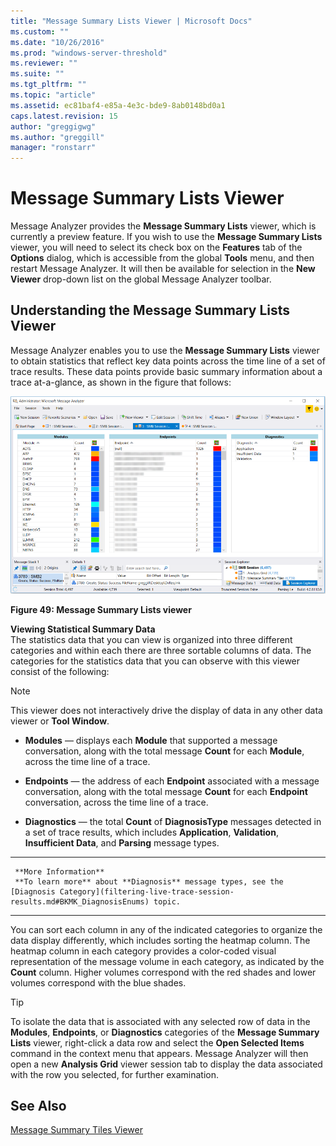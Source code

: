 ```yaml
---
title: "Message Summary Lists Viewer | Microsoft Docs"
ms.custom: ""
ms.date: "10/26/2016"
ms.prod: "windows-server-threshold"
ms.reviewer: ""
ms.suite: ""
ms.tgt_pltfrm: ""
ms.topic: "article"
ms.assetid: ec81baf4-e85a-4e3c-bde9-8ab0148bd0a1
caps.latest.revision: 15
author: "greggigwg"
ms.author: "greggill"
manager: "ronstarr"
---
```

# Message Summary Lists Viewer
Message Analyzer provides the **Message Summary Lists** viewer, which is currently a preview feature. If you wish to use the **Message Summary Lists** viewer, you will need to select its check box on the **Features** tab of the **Options** dialog, which is accessible from the global **Tools** menu, and then restart Message Analyzer. It will then be available for selection in the **New Viewer** drop-down list on the global Message Analyzer toolbar.  
  
## Understanding the Message Summary Lists Viewer  
 Message Analyzer enables you to use the **Message Summary Lists** viewer to obtain statistics that reflect key data points across the time line of a set of trace results. These data points provide basic summary information about a trace at-a-glance, as shown in the figure that follows:  
  
 ![Message Summary Lists viewer](media/fig49-message-summary-lists-viewer.png "Fig49-Message Summary Lists viewer")  
  
 **Figure 49:  Message Summary Lists viewer**  
  
 **Viewing Statistical Summary Data**   
The statistics data that you can view is organized into three different categories and within each there are three sortable columns of data. The categories for the statistics data that you can observe with this viewer consist of the following:  
  
> [!NOTE]
>  This viewer does not interactively drive the display of data in any other data viewer or **Tool Window**.  
  
-   **Modules** — displays each **Module** that supported a message conversation, along with the total message **Count** for each **Module**, across the time line of a trace.  
  
-   **Endpoints** — the address of each **Endpoint** associated with a message conversation, along with the total message **Count** for each **Endpoint** conversation, across the time line of a trace.  
  
-   **Diagnostics** — the total **Count** of **DiagnosisType** messages detected in a set of trace results, which includes **Application**, **Validation**, **Insufficient Data**, and **Parsing** message types.  
  
   ---  
  
     **More Information**   
     **To learn more** about **Diagnosis** message types, see the [Diagnosis Category](filtering-live-trace-session-results.md#BKMK_DiagnosisEnums) topic.   
  ---  
  
 You can sort each column in any of the indicated categories to organize the data display differently, which includes sorting the heatmap column. The heatmap column in each category provides a color-coded visual representation of the message volume in each category, as indicated by the **Count** column. Higher volumes correspond with the red shades and lower volumes correspond with the blue shades.  
  
> [!TIP]
>  To isolate the data that is associated with any selected row of data in the **Modules**, **Endpoints**, or **Diagnostics** categories of the **Message Summary Lists** viewer, right-click a data row and select the **Open Selected Items** command in the context menu that appears. Message Analyzer will then open a new **Analysis Grid** viewer session tab to display the data associated with the row you selected, for further examination.  
  
## See Also  
 [Message Summary Tiles Viewer](message-summary-tiles-viewer.md)